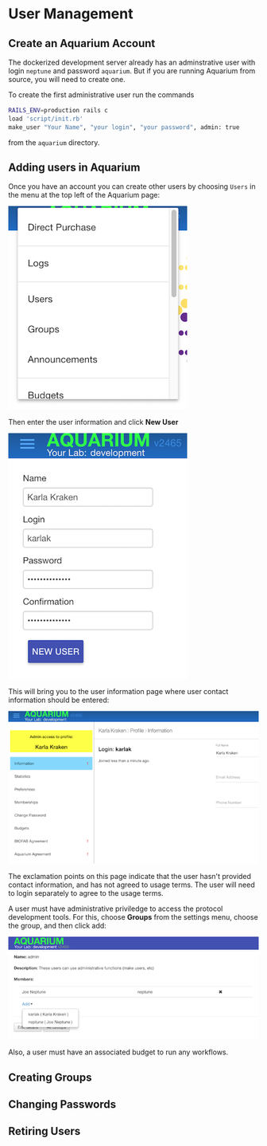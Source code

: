
# User Management

## Create an Aquarium Account

The dockerized development server already has an adminstrative user with login `neptune` and password `aquarium`.
But if you are running Aquarium from source, you will need to create one.

To create the first administrative user run the commands

```bash
RAILS_ENV=production rails c
load 'script/init.rb'
make_user "Your Name", "your login", "your password", admin: true
```

from the `aquarium` directory.

## Adding users in Aquarium

Once you have an account you can create other users by choosing `Users` in the menu at the top left of the Aquarium page:

![choosing users](docs/users/images/settings-menu.png)

Then enter the user information and click **New User**

![creating user](docs/users/images/new-user.png)

This will bring you to the user information page where user contact information should be entered:

![new user page](docs/users/images/new-user-page.png)

The exclamation points on this page indicate that the user hasn't provided contact information, and has not agreed to usage terms.
The user will need to login separately to agree to the usage terms.

A user must have administrative priviledge to access the protocol development tools.
For this, choose **Groups** from the settings menu, choose the group, and then click add:

![add user to group](docs/users/images/add-to-group.png)

Also, a user must have an associated budget to run any workflows.

## Creating Groups

## Changing Passwords

## Retiring Users
